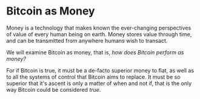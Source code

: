# Bitcoin as Money

Money is a technology that makes known the
 ever-changing perspectives of value of every
 human being on earth.
Money stores value through time,
 and can be transmitted from anywhere
 humans wish to transact.

We will examine Bitcoin as money, that is,
 *how does Bitcoin perform as money?*

For if Bitcoin is true, it must be a de-facto superior
 money to fiat, as well as to all the systems
 of control that Bitcoin aims to replace.
It must be so superior that it's ascent is
 only a matter of when and not if, that is
 the only way Bitcoin could be considered *true*.

